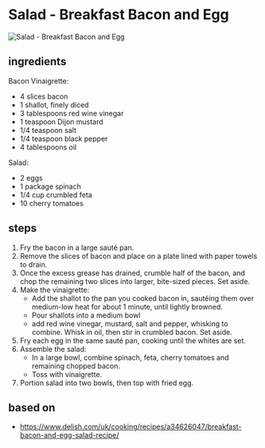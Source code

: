 # Salad - Breakfast Bacon and Egg

![Salad - Breakfast Bacon and Egg](https://recipes.ratcliffefamily.org/images/salad-—-breakfast-bacon-and-egg.png)

## ingredients

Bacon Vinaigrette:

- 4 slices bacon
- 1 shallot, finely diced
- 3 tablespoons red wine vinegar
- 1 teaspoon Dijon mustard
- 1/4 teaspoon salt
- 1/4 teaspoon black pepper
- 4 tablespoons oil

Salad:

- 2 eggs
- 1 package spinach
- 1/4 cup crumbled feta
- 10 cherry tomatoes

## steps

1. Fry the bacon in a large sauté pan.
2. Remove the slices of bacon and place on a plate lined with paper towels to drain.
3. Once the excess grease has drained, crumble half of the bacon, and chop the remaining two slices into larger, bite-sized pieces. Set aside.
4. Make the vinaigrette:
   - Add the shallot to the pan you cooked bacon in, sautéing them over medium-low heat for about 1 minute, until lightly browned.
   - Pour shallots into a medium bowl
   - add red wine vinegar, mustard, salt and pepper, whisking to combine. Whisk in oil, then stir in crumbled bacon. Set aside.
5. Fry each egg in the same sauté pan, cooking until the whites are set.
6. Assemble the salad:
   - In a large bowl, combine spinach, feta, cherry tomatoes and remaining chopped bacon.
   - Toss with vinaigrette.
7. Portion salad into two bowls, then top with fried egg.

## based on

- https://www.delish.com/uk/cooking/recipes/a34626047/breakfast-bacon-and-egg-salad-recipe/
